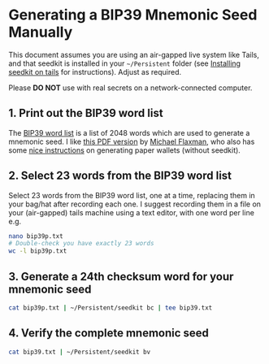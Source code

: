 
Generating a BIP39 Mnemonic Seed Manually
=========================================

This document assumes you are using an air-gapped live system like
Tails, and that seedkit is installed in your `~/Persistent` folder
(see [Installing seedkit on tails](https://github.com/gavincarr/seedkit/blob/main/recipes/installing_seedkit_on_tails.md)
for instructions). Adjust as required.

Please **DO NOT** use with real secrets on a network-connected computer.


## 1. Print out the BIP39 word list

The [BIP39 word list](https://github.com/bitcoin/bips/blob/master/bip-0039/english.txt)
is a list of 2048 words which are used to generate a mnemonic seed. I like
[this PDF version](https://btcguide.github.io/assets/guide/bip39_wordlist.pdf)
by [Michael Flaxman](https://btcguide.github.io/),
who also has some [nice instructions](https://btcguide.github.io/setup-wallets/paper)
on generating paper wallets (without seedkit).


## 2. Select 23 words from the BIP39 word list

Select 23 words from the BIP39 word list, one at a time, replacing them
in your bag/hat after recording each one. I suggest recording them in a
file on your (air-gapped) tails machine using a text editor, with one word
per line e.g.

```bash
nano bip39p.txt
# Double-check you have exactly 23 words
wc -l bip39p.txt
```


## 3. Generate a 24th checksum word for your mnemonic seed

```bash
cat bip39p.txt | ~/Persistent/seedkit bc | tee bip39.txt
```


## 4. Verify the complete mnemonic seed

```bash
cat bip39.txt | ~/Persistent/seedkit bv
```


